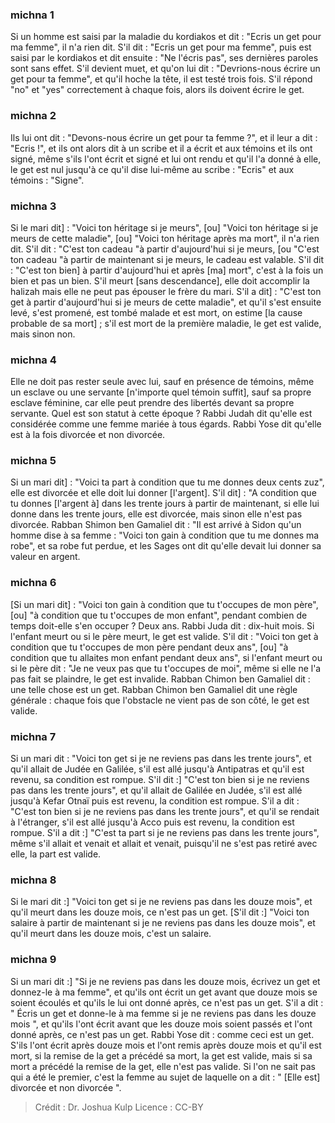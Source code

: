 
### michna 1
Si un homme est saisi par la maladie du kordiakos et dit : "Ecris un get pour ma femme", il n'a rien dit. S'il dit : "Ecris un get pour ma femme", puis est saisi par le kordiakos et dit ensuite : "Ne l'écris pas", ses dernières paroles sont sans effet. S'il devient muet, et qu'on lui dit : "Devrions-nous écrire un get pour ta femme", et qu'il hoche la tête, il est testé trois fois. S'il répond "no" et "yes" correctement à chaque fois, alors ils doivent écrire le get.

### michna 2
Ils lui ont dit : "Devons-nous écrire un get pour ta femme ?", et il leur a dit : "Ecris !", et ils ont alors dit à un scribe et il a écrit et aux témoins et ils ont signé, même s'ils l'ont écrit et signé et lui ont rendu et qu'il l'a donné à elle, le get est nul jusqu'à ce qu'il dise lui-même au scribe : "Ecris" et aux témoins : "Signe".

### michna 3
Si le mari dit] : "Voici ton héritage si je meurs", [ou] "Voici ton héritage si je meurs de cette maladie", [ou] "Voici ton héritage après ma mort", il n'a rien dit. S'il dit : "C'est ton cadeau "à partir d'aujourd'hui si je meurs, [ou "C'est ton cadeau "à partir de maintenant si je meurs, le cadeau est valable. S'il dit : "C'est ton bien] à partir d'aujourd'hui et après [ma] mort", c'est à la fois un bien et pas un bien. S'il meurt [sans descendance], elle doit accomplir la halizah mais elle ne peut pas épouser le frère du mari. S'il a dit] : "C'est ton get à partir d'aujourd'hui si je meurs de cette maladie", et qu'il s'est ensuite levé, s'est promené, est tombé malade et est mort, on estime [la cause probable de sa mort] ; s'il est mort de la première maladie, le get est valide, mais sinon non.

### michna 4
Elle ne doit pas rester seule avec lui, sauf en présence de témoins, même un esclave ou une servante [n'importe quel témoin suffit], sauf sa propre esclave féminine, car elle peut prendre des libertés devant sa propre servante. Quel est son statut à cette époque ? Rabbi Judah dit qu'elle est considérée comme une femme mariée à tous égards. Rabbi Yose dit qu'elle est à la fois divorcée et non divorcée.

### michna 5
Si un mari dit] : "Voici ta part à condition que tu me donnes deux cents zuz", elle est divorcée et elle doit lui donner [l'argent]. S'il dit] : "A condition que tu donnes [l'argent à] dans les trente jours à partir de maintenant, si elle lui donne dans les trente jours, elle est divorcée, mais sinon elle n'est pas divorcée. Rabban Shimon ben Gamaliel dit : "Il est arrivé à Sidon qu'un homme dise à sa femme : "Voici ton gain à condition que tu me donnes ma robe", et sa robe fut perdue, et les Sages ont dit qu'elle devait lui donner sa valeur en argent.

### michna 6
[Si un mari dit] : "Voici ton gain à condition que tu t'occupes de mon père", [ou] "à condition que tu t'occupes de mon enfant", pendant combien de temps doit-elle s'en occuper ? Deux ans. Rabbi Juda dit : dix-huit mois. Si l'enfant meurt ou si le père meurt, le get est valide. S'il dit : "Voici ton get à condition que tu t'occupes de mon père pendant deux ans", [ou] "à condition que tu allaites mon enfant pendant deux ans", si l'enfant meurt ou si le père dit : "Je ne veux pas que tu t'occupes de moi", même si elle ne l'a pas fait se plaindre, le get est invalide. Rabban Chimon ben Gamaliel dit : une telle chose est un get. Rabban Chimon ben Gamaliel dit une règle générale : chaque fois que l'obstacle ne vient pas de son côté, le get est valide.

### michna 7
 Si un mari dit : "Voici ton get si je ne reviens pas dans les trente jours", et qu'il allait de Judée en Galilée, s'il est allé jusqu'à Antipatras et qu'il est revenu, sa condition est rompue.    S'il dit :] "C'est ton bien si je ne reviens pas dans les trente jours", et qu'il allait de Galilée en Judée, s'il est allé jusqu'à Kefar Otnaï puis est revenu, la condition est rompue. S'il a dit : "C'est ton bien si je ne reviens pas dans les trente jours", et qu'il se rendait à l'étranger, s'il est allé jusqu'à Acco puis est revenu, la condition est rompue. S'il a dit :] "C'est ta part si je ne reviens pas dans les trente jours", même s'il allait et venait et allait et venait, puisqu'il ne s'est pas retiré avec elle, la part est valide.

### michna 8
Si le mari dit :] "Voici ton get si je ne reviens pas dans les douze mois", et qu'il meurt dans les douze mois, ce n'est pas un get. [S'il dit :] "Voici ton salaire à partir de maintenant si je ne reviens pas dans les douze mois", et qu'il meurt dans les douze mois, c'est un salaire. 

### michna 9
Si un mari dit :] "Si je ne reviens pas dans les douze mois, écrivez un get et donnez-le à ma femme", et qu'ils ont écrit un get avant que douze mois se soient écoulés et qu'ils le lui ont donné après, ce n'est pas un get. S'il a dit : " Écris un get et donne-le à ma femme si je ne reviens pas dans les douze mois ", et qu'ils l'ont écrit avant que les douze mois soient passés et l'ont donné après, ce n'est pas un get. Rabbi Yose dit : comme ceci est un get. S'ils l'ont écrit après douze mois et l'ont remis après douze mois et qu'il est mort, si la remise de la get a précédé sa mort, la get est valide, mais si sa mort a précédé la remise de la get, elle n'est pas valide. Si l'on ne sait pas qui a été le premier, c'est la femme au sujet de laquelle on a dit : " [Elle est] divorcée et non divorcée ".

>Crédit : Dr. Joshua Kulp
>Licence : CC-BY